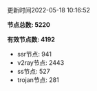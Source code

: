 更新时间2022-05-18 10:16:52

**节点总数: 5220**

**有效节点数: 4192**

- ssr节点: 941
- v2ray节点: 2443
- ss节点: 527
- trojan节点: 281
